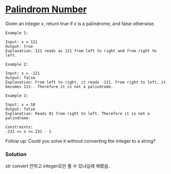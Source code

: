 # [Palindrom Number](https://leetcode.com/problems/palindrome-number/)

Given an integer x, return true if x is a 
palindrome, and false otherwise.

 
```
Example 1:

Input: x = 121
Output: true
Explanation: 121 reads as 121 from left to right and from right to left.
```

```
Example 2:

Input: x = -121
Output: false
Explanation: From left to right, it reads -121. From right to left, it becomes 121-. Therefore it is not a palindrome.
```

```
Example 3:

Input: x = 10
Output: false
Explanation: Reads 01 from right to left. Therefore it is not a palindrome.
```
 
```
Constraints:
-231 <= x <= 231 - 1
```

Follow up: Could you solve it without converting the integer to a string?


### Solution

str convert 안하고 integer로만 풀 수 있냐길레 해봤음.